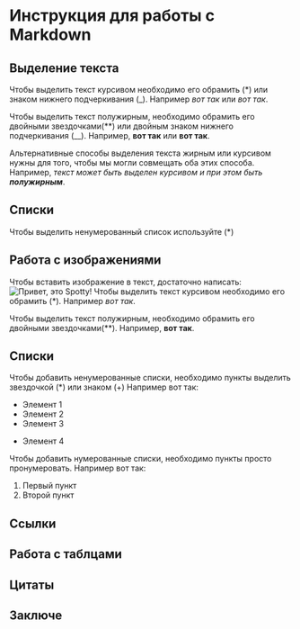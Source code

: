 # Инструкция для работы с Markdown

## Выделение текста

Чтобы выделить текст курсивом необходимо его обрамить (*) или знаком нижнего подчеркивания (_). Например *вот так* или _вот так_.

Чтобы выделить текст полужирным, необходимо  обрамить его двойными звездочками(**) или двойным знаком нижнего подчеркивания (__). Например, **вот так** или __вот так__.

Альтернативные способы выделения текста жирным или курсивом нужны для того, чтобы мы могли совмещать оба этих способа. Например, _текст может быть выделен курсивом и при этом быть **полужирным**_.  
## Списки

Чтобы выделить ненумерованный список используйте (*)
## Работа с изображениями

Чтобы вставить изображение в текст, достаточно написать:
![Привет, это Spotty!](Spotty.png)
Чтобы выделить текст курсивом необходимо его обрамить (*). Например *вот так*.

Чтобы выделить текст полужирным, необходимо  обрамить его двойными звездочками(**). Например, **вот так**.

## Списки

Чтобы добавить ненумерованные списки, необходимо пункты выделить звездочкой (*) или знаком (+) Например вот так:
* Элемент 1
* Элемент 2
* Элемент 3
+ Элемент 4

Чтобы добавить нумерованные списки, необходимо пункты просто пронумеровать. Например вот так:
1. Первый пункт
2. Второй пункт

## Ссылки

## Работа с таблцами

## Цитаты 

## Заключе